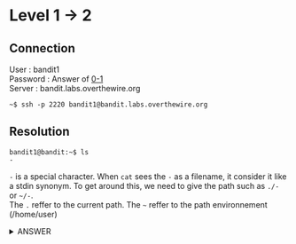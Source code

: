 # Level 1 → 2

## Connection

User : bandit1 <br />
Password : Answer of [0-1](0-1.md) <br />
Server : bandit.labs.overthewire.org

```console
~$ ssh -p 2220 bandit1@bandit.labs.overthewire.org
```

## Resolution
```console
bandit1@bandit:~$ ls
-

```

`-` is a special character. 
When `cat` sees the `-` as a filename, it consider it like a stdin synonym. To get around this, we need to give the path such as `./-` or `~/-`. <br />
The `.` reffer to the current path. The `~` reffer to the path environnement (/home/user)

<details><summary>ANSWER</summary>
<p>

Password for next level :
```console
cat ~/-
CV1DtqXWVFXTvM2F0k09SHz0YwRINYA9

```
or
```console
cat ./-
CV1DtqXWVFXTvM2F0k09SHz0YwRINYA9

```
</p>
</details>